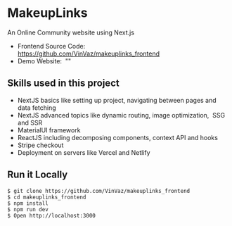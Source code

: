 # MakeupLinks

An Online Community website using Next.js

- Frontend Source Code:  https://github.com/VinVaz/makeuplinks_frontend
- Demo Website:  ""

## Skills used in this project

- NextJS basics like setting up project, navigating between pages and data fetching
- NextJS advanced topics like dynamic routing, image optimization,  SSG and SSR
- MaterialUI framework
- ReactJS including decomposing components, context API and hooks
- Stripe checkout
- Deployment on servers like Vercel and Netlify

## Run it Locally

```
$ git clone https://github.com/VinVaz/makeuplinks_frontend
$ cd makeuplinks_frontend
$ npm install
$ npm run dev
$ Open http://localhost:3000
```
